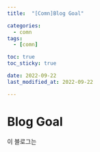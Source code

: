 ```yaml
---
title:  "[Comn]Blog Goal" 

categories:
  - comn
tags:
  - [comn]

toc: true
toc_sticky: true

date: 2022-09-22
last_modified_at: 2022-09-22

---
```


# Blog Goal

이 블로그는


